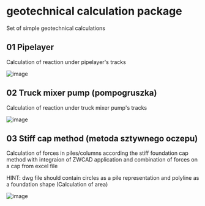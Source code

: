 # geotechnical calculation package
Set of simple geotechnical calculations

## 01 Pipelayer
Calculation of reaction under pipelayer's tracks

![image](https://user-images.githubusercontent.com/100446096/223677914-af8d4bdf-432d-4cc9-8b02-af653cebc4c9.png)


## 02 Truck mixer pump (pompogruszka) 
Calculation of reaction under truck mixer pump's tracks

![image](https://user-images.githubusercontent.com/100446096/223677268-46a6adb5-a623-44c8-b9c6-1d0af1e8367b.png)


## 03 Stiff cap method (metoda sztywnego oczepu)

Calculation of forces in piles/columns according the stiff foundation cap method with integraion of ZWCAD application
and combination of forces on a cap from excel file

HINT: dwg file should contain circles as a pile representation and polyline as a foundation shape (Calculation of area)

![image](https://user-images.githubusercontent.com/100446096/223678109-8e011d8e-b41e-48cd-8168-fa6837ceb83d.png)
